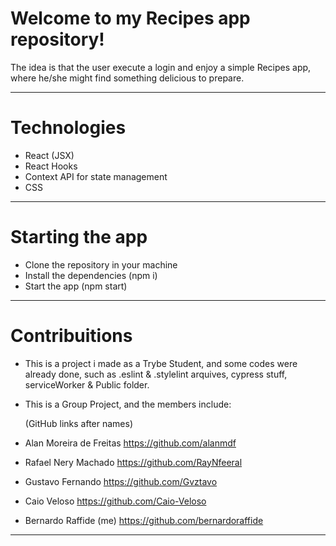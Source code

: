 # Welcome to my Recipes app repository!

The idea is that the user execute a login and enjoy a simple Recipes app, where he/she might find something delicious to prepare.

---

# Technologies

  - React (JSX)
  - React Hooks
  - Context API for state management
  - CSS

---

# Starting the app

  - Clone the repository in your machine
  - Install the dependencies (npm i)
  - Start the app (npm start)

---

# Contribuitions

  - This is a project i made as a Trybe Student, and some codes were already done, such as .eslint & .stylelint arquives, cypress stuff, serviceWorker & Public folder.

  - This is a Group Project, and the members include:

    (GitHub links after names)

   - Alan Moreira de Freitas
    https://github.com/alanmdf
   
   - Rafael Nery Machado 
    https://github.com/RayNfeeral

   - Gustavo Fernando
    https://github.com/Gvztavo

   - Caio Veloso
    https://github.com/Caio-Veloso

   - Bernardo Raffide (me)
    https://github.com/bernardoraffide
    


---




